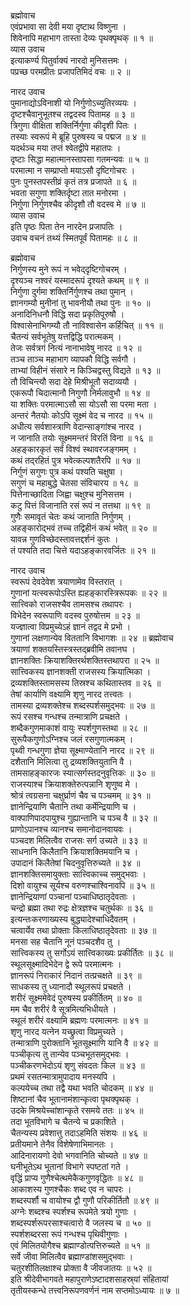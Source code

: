 ब्रह्मोवाच  
एवंप्रभावा सा देवी मया दृष्टाथ विष्णुना ।  
शिवेनापि महाभाग तास्ता देव्यः पृथक्पृथक् ॥ १ ॥  
व्यास उवाच  
इत्याकर्ण्य पितुर्वाक्यं नारदो मुनिसत्तमः ।  
पप्रच्छ परमप्रीतः प्रजापतिमिदं वचः ॥ २ ॥  
  
नारद उवाच  
पुमानाद्योऽविनाशी यो निर्गुणोऽच्युतिरव्ययः ।  
दृष्टश्चैवानुभूतश्च तद्वदस्व पितामह ॥ ३ ॥  
त्रिगुणा वीक्षिता शक्तिर्निर्गुणा कीदृशी पितः ।  
तस्याः स्वरूपं मे ब्रूहि पुरुषस्य च पद्मज ॥ ४ ॥  
यदर्थञ्च मया तप्तं श्वेतद्वीपे महातपः ।  
दृष्टाः सिद्धा महात्मानस्तापसा गतमन्यवः ॥ ५ ॥  
परमात्मा न सम्प्राप्तो मयाऽसौ दृष्टिगोचरः ।  
पुनः पुनस्तपस्तीव्रं कृतं तत्र प्रजापते ॥ ६ ॥  
भवता सगुणा शक्तिर्दृष्टा तात मनोरमा ।  
निर्गुणा निर्गुणश्चैव कीदृशौ तौ वदस्व मे ॥ ७ ॥  
व्यास उवाच  
इति पृष्ठः पिता तेन नारदेन प्रजापतिः ।  
उवाच वचनं तथ्यं स्मितपूर्वं पितामहः ॥ ८ ॥  
  
ब्रह्मोवाच  
निर्गुणस्य मुने रूपं न भवेद्‌दृष्टिगोचरम् ।  
दृश्यञ्च नश्वरं यस्मादरूपं दृश्यते कथम् ॥ ९ ॥  
निर्गुणा दुर्गमा शक्तिर्निर्गुणश्च तथा पुमान् ।  
ज्ञानगम्यौ मुनीनां तु भावनीयौ तथा पुनः ॥ १० ॥  
अनादिनिधनौ विद्धि सदा प्रकृतिपूरुषौ ।  
विश्वासेनाभिगम्यौ तौ नाविश्वासेन कर्हिचित् ॥ ११ ॥  
चैतन्यं सर्वभूतेषु यत्तद्विद्धि परात्मकम् ।  
तेजः सर्वत्रगं नित्यं नानाभावेषु नारद ॥ १२ ॥  
तञ्च ताञ्च महाभाग व्यापकौ विद्धि सर्वगौ ।  
ताभ्यां विहीनं संसारे न किञ्चिद्वस्तु विद्यते ॥ १३ ॥  
तौ विचिन्त्यौ सदा देहे मिश्रीभूतौ सदाव्ययौ ।  
एकरूपौ चिदात्मानौ निगुणौ निर्मलावुभौ ॥ १४ ॥  
या शक्तिः परमात्माऽसौ सा योऽसौ सा परमा मता ।  
अन्तरं नैतयोः कोऽपि सूक्ष्मं वेद च नारद ॥ १५ ॥  
अधीत्य सर्वशास्त्राणि वेदान्साङ्गांश्च नारद ।  
न जानाति तयोः सूक्ष्ममन्तरं विरतिं विना ॥ १६ ॥  
अहङ्कारकृतं सर्वं विश्वं स्थावरजङ्गमम् ।  
कथं तद्‌रहितं पुत्र भवेत्कल्पशतैरपि ॥ १७ ॥  
निर्गुणं सगुणः पुत्र कथं पश्यति चक्षुषा ।  
सगुणं च महाबुद्धे चेतसा संविचारय ॥ १८ ॥  
पित्तेनाच्छादिता जिह्वा चक्षुश्च मुनिसत्तम ।  
कटु पित्तं विजानाति रसं रूपं न तत्तथा ॥ १९ ॥  
गुणैः समावृतं चेतः कथं जानाति निर्गुणम् ।  
अहङ्कारोद्‌भवं तच्च तद्विहीनं कथं भवेत् ॥ २० ॥  
यावन्न गुणविच्छेदस्तावत्तद्दर्शनं कुतः ।  
तं पश्यति तदा चित्ते यदाऽहङ्कारवर्जितः ॥ २१ ॥  
  
नारद उवाच  
स्वरूपं देवदेवेश त्रयाणामेव विस्तरात् ।  
गुणानां यत्स्वरूपोऽस्ति ह्यहङ्कारस्त्रिरूपकः ॥ २२ ॥  
सात्त्विको राजसश्चैव तामसश्च तथापरः ।  
विभेदेन स्वरूपाणि वदस्व पुरुषोत्तम ॥ २३ ॥  
यज्ज्ञात्वा विप्रमुच्येऽहं ज्ञानं तद्वद मे प्रभो ।  
गुणानां लक्षणान्येव विततानि विभागशः ॥ २४ ॥
ब्रह्मोवाच  
त्रयाणां शक्तयस्तिस्त्रस्तद्‌‌ब्रवीमि तवानघ ।  
ज्ञानशक्तिः क्रियाशक्तिरर्थशक्तिस्तथापरा ॥ २५ ॥  
सात्त्विकस्य ज्ञानशक्ती राजसस्य क्रियात्मिका ।  
द्रव्यशक्तिस्तामसस्य तिस्रश्च कथितास्तव ॥ २६ ॥  
तेषां कार्याणि वक्ष्यामि शृणु नारद तत्त्वतः ।  
तामस्या द्रव्यशक्तेश्च शब्दस्पर्शसमुद्‌भवः ॥ २७ ॥  
रूपं रसश्च गन्धश्च तन्मात्राणि प्रचक्षते ।  
शब्दैकगुणमाकाशं वायुः स्पर्शगुणस्तथा ॥ २८ ॥  
सुरूपैकगुणोऽग्निश्च जलं रसगुणात्मकम् ।  
पृथ्वी गन्धगुणा ज्ञेया सूक्ष्माण्येतानि नारद ॥ २९ ॥  
दशैतानि मिलित्वा तु द्रव्यशक्तियुतानि वै ।  
तामसाहङ्कारजः स्यात्सर्गस्तदनुवृत्तिकः ॥ ३० ॥  
राजस्याश्च क्रियाशक्तेरुत्पन्नानि शृणुष्व मे ।  
श्रोत्रं त्वग्रसना चक्षुर्घ्राणं चैव च पञ्चमम् ॥ ३१ ॥  
ज्ञानेन्द्रियाणि चैतानि तथा कर्मेन्द्रियाणि च ।  
वाक्पाणिपादपायुश्च गुह्यान्तानि च पञ्च वै ॥ ३२ ॥  
प्राणोऽपानश्च व्यानश्च समानोदानवायवः ।  
पञ्चदश मिलित्वैव राजसः सर्ग उच्यते ॥ ३३ ॥  
साधनानि किलैतानि क्रियाशक्तिमयानि च ।  
उपादानं किलैतेषां चिदनुवृत्तिरुच्यते ॥ ३४ ॥  
ज्ञानशक्तिसमायुक्ताः सात्त्विकाच्च समुद्‌भवाः ।  
दिशो वायुश्च सूर्यश्च वरुणश्चाश्विनावपि ॥ ३५ ॥  
ज्ञानेन्द्रियाणां पञ्चानां पञ्चाधिष्ठातृदेवताः ।  
चन्द्रो ब्रह्मा तथा रुद्रः क्षेत्रज्ञश्च चतुर्थकः ॥ ३६ ॥  
इत्यन्तःकरणाख्यस्य बुद्ध्यादेश्चाधिदैवतम् ।  
चत्वार्येव तथा प्रोक्ताः किलाधिष्ठातृदेवताः ॥ ३७ ॥  
मनसा सह चैतानि नूनं पञ्चदशैव तु ।  
सात्त्विकस्य तु सर्गोऽयं सात्त्विकाख्यः प्रकीर्तितः ॥ ३८ ॥  
स्थूलसूक्ष्मादिभेदेन द्वे रूपे परमात्मनः ।  
ज्ञानरूपं निराकारं निदानं तत्प्रचक्षते ॥ ३९ ॥  
साधकस्य तु ध्यानादौ स्थूलरूपं प्रचक्षते ।  
शरीरं सूक्ष्ममेवेदं पुरुषस्य प्रकीर्तितम् ॥ ४० ॥  
मम चैव शरीरं वै सूत्रमित्यभिधीयते ।  
स्थूलं शरीरं वक्ष्यामि ब्रह्मणः परमात्मनः ॥ ४१ ॥  
शृणु नारद यत्नेन यच्छ्रुत्वा विप्रमुच्यते ।  
तन्मात्राणि पुरोक्तानि भूतसूक्ष्माणि यानि वै ॥ ४२ ॥  
पञ्चीकृत्य तु तान्येव पञ्चभूतसमुद्‌भवः ।  
पञ्चीकरणभेदोऽयं शृणु संवदतः किल ॥ ४३ ॥  
प्रथमं रसतन्मात्रामुपादाय मनस्यपि ।  
कल्पयेच्च तथा तद्वै यथा भवति चोदकम् ॥ ४४ ॥  
शिष्टानां चैव भूतानामंशान्कृत्वा पृथक्पृथक् ।  
उदके मिश्रयेच्चांशान्कृते रसमये ततः ॥ ४५ ॥  
तदा भूतविभागे च चैतन्ये च प्रकाशिते ।  
चैतन्यस्य प्रवेशात्तु तदाऽहमिति संशयः ॥ ४६ ॥  
प्रतीयमाने तेनैव विशेषेणाभिमानतः ।  
आदिनारायणो देवो भगवानिति चोच्यते ॥ ४७ ॥  
घनीभूतेऽथ भूतानां विभागे स्पष्टतां गते ।  
वृद्धिं प्राप्य गुणैश्चेत्थमेकैकगुणवृद्धितः ॥ ४८ ॥  
आकाशस्य गुणश्चैकः शब्द एव न चापरः ।  
शब्दस्पर्शौ च वायोश्च द्वौ गुणौ परिकीर्तितौ ॥ ४९ ॥  
अग्नेः शब्दश्च स्पर्शश्च रूपमेते त्रयो गुणाः ।  
शब्दस्पर्शरूपरसाश्चत्वारो वै जलस्य च ॥ ५० ॥  
स्पर्शशब्दरसा रूपं गन्धश्च पृथिवीगुणाः ।  
एवं मिलितयोगैश्च ब्रह्माण्डोत्पत्तिरुच्यते ॥ ५१ ॥  
सर्वे जीवा मिलित्वैव ब्रह्माण्डांशसमुद्‌भवाः ।  
चतुरशीतिलक्षाश्च प्रोक्ता वै जीवजातयः ॥ ५२ ॥  
इति श्रीदेवीभागवते महापुराणेऽष्टादशसाहस्र्यां संहितायां  
तृतीयस्कन्धे तत्त्वनिरूपणवर्णनं नाम सप्तमोऽध्यायः ॥ ७ ॥
